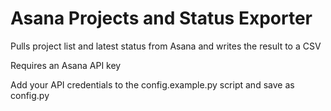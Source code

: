# Asana Projects and Status Exporter
Pulls project list and latest status from Asana and writes the result to a CSV

Requires an Asana API key

Add your API credentials to the config.example.py script and save as config.py


